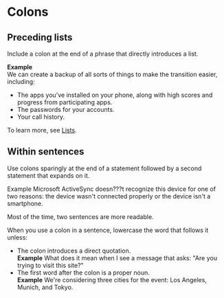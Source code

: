 # Colons

## Preceding lists

Include a colon at the end of a phrase that directly introduces a list.

**Example**  
We can create a backup of all sorts of things to make the transition easier, including: 

  - The apps you've installed on your phone, along with high scores and progress from participating apps. 
  - The passwords for your accounts. 
  - Your call history. 

To learn more, see [Lists](/style-guide/scannable-content/lists).

## Within sentences

Use colons sparingly at the end of a statement followed by a second statement that expands on it. 

Example Microsoft
ActiveSync doesn???t recognize this device for one of two reasons:
the device wasn't connected properly or the device isn't a
smartphone.

Most of the time, two sentences are more readable.

When you use a colon in a sentence, lowercase the word that follows it unless:

  - The colon introduces a direct quotation.  
    **Example** What does it mean when I see a message that asks: "Are you trying to visit this site?"
  - The first word after the colon is a proper noun.  
    **Example** We're considering three cities for the event: Los Angeles, Munich, and Tokyo. 
